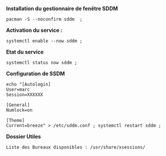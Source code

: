**Installation du gestionnaire de fenêtre SDDM**
``` 
pacman -S --noconfirm sddm  ;
``` 

**Activation du service :**
```
systemctl enable --now sddm ;
```

**Etat du service**
```
systemctl status now sddm ;
```

**Configuration de SSDM**
```
echo "[Autologin]
User=marc
Session=XXXXXX

[General]
Numlock=on

[Theme]
Current=breeze" > /etc/sddm.conf ; systemctl restart sddm ;
```


**Dossier Utiles**
```
Liste des Bureaux disponibles : /usr/share/xsessions/
```
